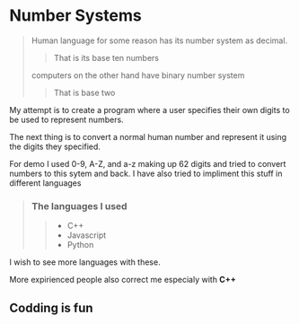 # Number Systems
>Human language for some reason has its number system as decimal.
>>That is its base ten numbers
>
>computers on the other hand have binary number system 
>>That is base two

My attempt is to create a program where a user specifies their own digits to  be used to represent numbers.

The next thing is to convert a normal human number and represent it using the digits they specified.

For demo I used 0-9, A-Z, and a-z making up 62 digits and tried to convert numbers to this sytem and back.
I have also tried to impliment this stuff in different languages
> ### **The languages I used**
>> * C++
>> * Javascript
>> * Python

I wish to see more languages with these.

More expirienced people also correct me especialy with **C++**
 ## Codding is fun
